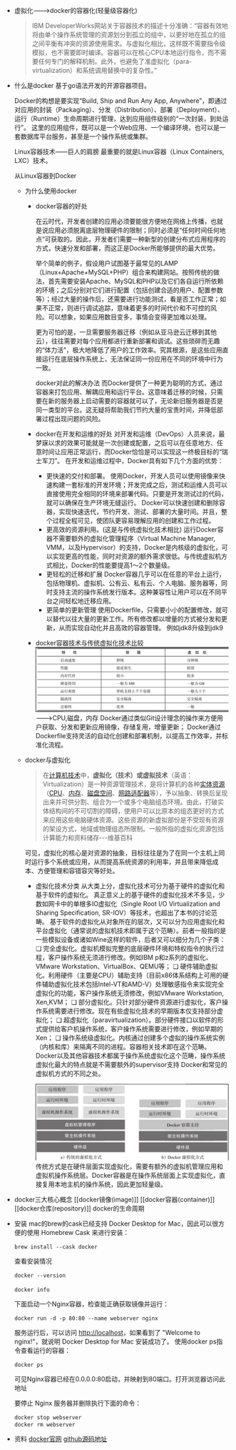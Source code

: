 - 虚拟化--->docker的容器化(轻量级容器化)
  
  >IBM DeveloperWorks网站关于容器技术的描述十分准确：“容器有效地将由单个操作系统管理的资源划分到孤立的组中，以更好地在孤立的组之间平衡有冲突的资源使用需求。与虚拟化相比，这样既不需要指令级模拟，也不需要即时编译。容器可以在核心CPU本地运行指令，而不需要任何专门的解释机制。此外，也避免了准虚拟化（para-virtualization）和系统调用替换中的复杂性。”
- 什么是docker
  基于go语法开发的开源容器项目。
  
  Docker的构想是要实现“Build, Ship and Run Any App, Anywhere”，即通过对应用的封装（Packaging）、分发（Distribution）、部署（Deployment）、运行（Runtime）生命周期进行管理，达到应用组件级别的“一次封装，到处运行”。
  这里的应用组件，既可以是一个Web应用、一个编译环境，也可以是一套数据库平台服务，甚至是一个操作系统或集群。
  
  Linux容器技术——巨人的肩膀
  最重要的就是Linux容器（Linux Containers, LXC）技术。
  
  从Linux容器到Docker
	- 为什么使用docker
		- docker容器的好处
		  
		  在云时代，开发者创建的应用必须要能很方便地在网络上传播，也就是说应用必须脱离底层物理硬件的限制；同时必须是“任何时间任何地点”可获取的。因此，开发者们需要一种新型的创建分布式应用程序的方式，快速分发和部署，而这正是Docker所能够提供的最大优势。
		  
		  举个简单的例子，假设用户试图基于最常见的LAMP（Linux+Apache+MySQL+PHP）组合来构建网站。按照传统的做法，首先需要安装Apache、MySQL和PHP以及它们各自运行所依赖的环境；之后分别对它们进行配置（包括创建合适的用户、配置参数等）；经过大量的操作后，还需要进行功能测试，看是否工作正常；如果不正常，则进行调试追踪，意味着更多的时间代价和不可控的风险。可以想象，如果应用数目变多，事情会变得更加难以处理。
		  
		  更为可怕的是，一旦需要服务器迁移（例如从亚马逊云迁移到其他云），往往需要对每个应用都进行重新部署和调试。这些琐碎而无趣的“体力活”，极大地降低了用户的工作效率。究其根源，是这些应用直接运行在底层操作系统上，无法保证同一份应用在不同的环境中行为一致。
		  
		  docker对此的解决办法
		  而Docker提供了一种更为聪明的方式，通过容器来打包应用、解耦应用和运行平台。这意味着迁移的时候，只需要在新的服务器上启动需要的容器就可以了，无论新旧服务器是否是同一类型的平台。这无疑将帮助我们节约大量的宝贵时间，并降低部署过程出现问题的风险。
		- docker在开发和运维的好处
		  对开发和运维（DevOps）人员来说，最梦寐以求的效果可能就是一次创建或配置，之后可以在任意地方、任意时间让应用正常运行，而Docker恰恰是可以实现这一终极目标的“瑞士军刀”。
		  在开发和运维过程中，Docker具有如下几个方面的优势：
			- 更快速的交付和部署。
			  使用Docker，开发人员可以使用镜像来快速构建一套标准的开发环境；开发完成之后，测试和运维人员可以直接使用完全相同的环境来部署代码。只要是开发测试过的代码，就可以确保在生产环境无缝运行。
			  Docker可以快速创建和删除容器，实现快速迭代，节约开发、测试、部署的大量时间。并且，整个过程全程可见，使团队更容易理解应用的创建和工作过程。
			- 更高效的资源利用。(这是与传统虚拟化技术相比)
			  运行Docker容器不需要额外的虚拟化管理程序（Virtual Machine Manager, VMM，以及Hypervisor）的支持，Docker是内核级的虚拟化，可以实现更高的性能，同时对资源的额外需求很低。与传统虚拟机方式相比，Docker的性能要提高1～2个数量级。
			- 更轻松的迁移和扩展
			  Docker容器几乎可以在任意的平台上运行，包括物理机、虚拟机、公有云、私有云、个人电脑、服务器等，同时支持主流的操作系统发行版本。这种兼容性让用户可以在不同平台之间轻松地迁移应用。
			- 更简单的更新管理
			  使用Dockerfile，只需要小小的配置修改，就可以替代以往大量的更新工作。所有修改都以增量的方式被分发和更新，从而实现自动化并且高效的容器管理。
			  例如jdk8升级到jdk9
		- docker容器技术与传统虚拟化技术比较
		  ![截屏2022-07-13 上午9.48.08.png](../assets/截屏2022-07-13_上午9.48.08_1657676920129_0.png)
		  --->CPU,磁盘，内存
		  Docker通过类似Git设计理念的操作来方便用户获取、分发和更新应用镜像，存储复用，增量更新；
		  Docker通过Dockerfile支持灵活的自动化创建和部署机制，以提高工作效率，并标准化流程。
	- docker与虚拟化
	  >在[计算机技术](https://zh.m.wikipedia.org/wiki/%E8%AE%A1%E7%AE%97%E6%9C%BA%E6%8A%80%E6%9C%AF)中，**虚拟化（技术）**或**虚拟技术**（英语：Virtualization）是一种资源管理技术，是将计算机的各种[实体资源](https://zh.m.wikipedia.org/wiki/%E8%B3%87%E6%BA%90_(%E8%A8%88%E7%AE%97%E6%A9%9F%E7%A7%91%E5%AD%B8))（[CPU](https://zh.m.wikipedia.org/wiki/CPU)、[内存](https://zh.m.wikipedia.org/wiki/%E5%86%85%E5%AD%98)、[磁盘空间](https://zh.m.wikipedia.org/wiki/%E7%A3%81%E7%9B%98%E7%A9%BA%E9%97%B4)、[网路适配器](https://zh.m.wikipedia.org/wiki/%E7%B6%B2%E8%B7%AF%E9%81%A9%E9%85%8D%E5%99%A8)等），予以抽象、转换后呈现出来并可供分割、组合为一个或多个电脑组态环境。由此，打破实体结构间的不可切割的障碍，使用户可以比原本的组态更好的方式来应用这些电脑硬体资源。这些资源的新虚拟部份是不受现有资源的架设方式，地域或物理组态所限制。一般所指的虚拟化资源包括计算能力和资料储存---维基百科
	  
	  可见，虚拟化的核心是对资源的抽象，目标往往是为了在同一个主机上同时运行多个系统或应用，从而提高系统资源的利用率，并且带来降低成本、方便管理和容错容灾等好处。
		- 虚拟化技术分类
		  从大类上分，虚拟化技术可分为基于硬件的虚拟化和基于软件的虚拟化。
		  真正意义上的基于硬件的虚拟化技术不多见，少数如网卡中的单根多IO虚拟化（Single Root I/O Virtualization and Sharing Specification, SR-IOV）等技术，也超出了本书的讨论范畴。
		  基于软件的虚拟化从对象所在的层次，又可以分为应用虚拟化和平台虚拟化（通常说的虚拟机技术即属于这个范畴）。前者一般指的是一些模拟设备或诸如Wine这样的软件，后者又可以细分为几个子类：
		  ❑ 完全虚拟化。虚拟机模拟完整的底层硬件环境和特权指令的执行过程，客户操作系统无须进行修改。例如IBM p和z系列的虚拟化、VMware Workstation、VirtualBox、QEMU等；
		  ❑ 硬件辅助虚拟化。利用硬件（主要是CPU）辅助支持（目前x86体系结构上可用的硬件辅助虚拟化技术包括Intel-VT和AMD-V）处理敏感指令来实现完全虚拟化的功能，客户操作系统无须修改，例如VMware Workstation, Xen,KVM；
		  ❑ 部分虚拟化。只针对部分硬件资源进行虚拟化，客户操作系统需要进行修改。现在有些虚拟化技术的早期版本仅支持部分虚拟化；
		  ❑ 超虚拟化（paravirtualization）。部分硬件接口以软件的形式提供给客户机操作系统，客户操作系统需要进行修改，例如早期的Xen；
		  ❑ 操作系统级虚拟化。内核通过创建多个虚拟的操作系统实例（内核和库）来隔离不同的进程。容器相关技术即在这个范畴。
		  Docker以及其他容器技术都属于操作系统虚拟化这个范畴，操作系统虚拟化最大的特点就是不需要额外的supervisor支持
		  Docker和常见的虚拟机方式的不同之处。
		  
		  ![截屏2022-07-13 上午10.06.22.png](../assets/截屏2022-07-13_上午10.06.22_1657678001613_0.png)
		  传统方式是在硬件层面实现虚拟化，需要有额外的虚拟机管理应用和虚拟机操作系统层。Docker容器是在操作系统层面上实现虚拟化，直接复用本地主机的操作系统，因此更加轻量级。
- docker三大核心概念
  [[docker镜像(image)]]
  [[docker容器(container)]]
  [[docker仓库(repository)]]
  docker的生命周期
- 安装
  mac的brew的cask已经支持 Docker Desktop for Mac，因此可以很方便的使用 Homebrew Cask 来进行安装：
  ```
  brew install --cask docker
  ```
  查看安装情况
  ```
  docker --version
  
  docker info
  ```
  下面启动一个Nginx容器，检查能正确获取镜像并运行：
  ```
  docker run -d -p 80:80 --name webserver nginx
  ```
  服务运行后，可以访问 [http://localhost](http://localhost)，如果看到了 "Welcome to nginx!"，就说明 Docker Desktop for Mac 安装成功了。
  使用docker ps指令查看运行的容器：
  ```
  docker ps
  ```
  可见Nginx容器已经在0.0.0.0:80启动，并映射到80端口。打开浏览器访问此地址
  
  要停止 Nginx 服务器并删除执行下面的命令：
  ```
  docker stop webserver
  docker rm webserver
  ```
- 资料
  [docker官网](https://www.docker.com/)
  [github源码地址](https://github.com/docker)